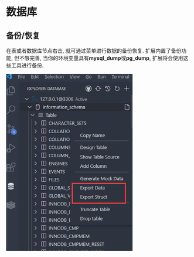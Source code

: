 # 数据库

## 备份/恢复

在表或者数据库节点右击, 就可通过菜单进行数据的备份恢复. 扩展内置了备份功能, 但不够完善, 当你的环境变量具有**mysql_dump**或**pg_dump**, 扩展将会使用这些工具进行备份.

![bakcup](../images/Backup.jpg)
